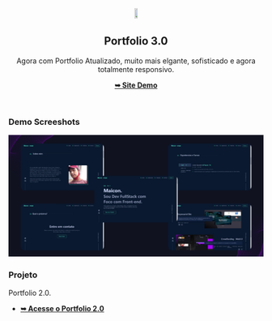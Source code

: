 <div align="center">
  <img width="10%" height="10%" src="public/favicon.ico" />

  <h2 align="center">Portfolio 3.0</h2>

  Agora com Portfolio Atualizado, muito mais elgante, sofisticado e agora totalmente responsivo.

  <a href="https://ompo.netlify.app"><strong>➥ Site Demo</strong></a>

</div>

<br />

### Demo Screeshots

![Desktop Demo](project_4.png)

### Projeto

Portfolio 2.0.

* <a href="https://ompo.netlify.app"><strong>➥ Acesse o Portfolio 2.0</strong></a>

<br/>
